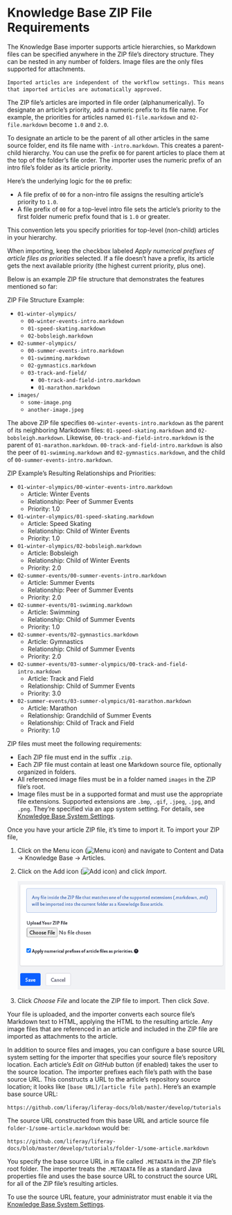 # Knowledge Base ZIP File Requirements

The Knowledge Base importer supports article hierarchies, so Markdown files can be specified anywhere in the ZIP file’s directory structure. They can be nested in any number of folders. Image files are the only files supported for attachments.

```Note: 
Imported articles are independent of the workflow settings. This means that imported articles are automatically approved.
```

<!-- Do we need a note about permissions on every article?
Only users with the Import Articles permission assigned to their Role are able to import articles. This permission can be assigned manually through Control Panel &rarr; Users &rarr; Roles. -->

The ZIP file’s articles are imported in file order (alphanumerically). To designate an article’s priority, add a numeric prefix to its file name. For example, the priorities for articles named `01-file.markdown` and `02-file.markdown` become `1.0` and `2.0`.

To designate an article to be the parent of all other articles in the same source folder, end its file name with `-intro.markdown`. This creates a parent-child hierarchy. You can use the prefix `00` for parent articles to place them at the top of the folder’s file order. The importer uses the numeric prefix of an intro file’s folder as its article priority.

Here’s the underlying logic for the `00` prefix:

* A file prefix of `00` for a non-intro file assigns the resulting article’s priority to `1.0`.
* A file prefix of `00` for a top-level intro file sets the article’s priority to the first folder numeric prefix found that is `1.0` or greater.

This convention lets you specify priorities for top-level (non-child) articles in your hierarchy.

When importing, keep the checkbox labeled *Apply numerical prefixes of article files as priorities* selected. If a file doesn’t have a prefix, its article gets the next available priority (the highest current priority, plus one).

Below is an example ZIP file structure that demonstrates the features mentioned so far:

ZIP File Structure Example:

* `01-winter-olympics/`
    * `00-winter-events-intro.markdown`
    * `01-speed-skating.markdown`
    * `02-bobsleigh.markdown`
* `02-summer-olympics/`
    * `00-summer-events-intro.markdown`
    * `01-swimming.markdown`
    * `02-gymnastics.markdown`
    * `03-track-and-field/`
        * `00-track-and-field-intro.markdown`
        * `01-marathon.markdown`
* `images/`
    * `some-image.png`
    * `another-image.jpeg`

The above ZIP file specifies `00-winter-events-intro.markdown` as the parent of its neighboring Markdown files: `01-speed-skating.markdown` and `02-bobsleigh.markdown`. Likewise, `00-track-and-field-intro.markdown` is the parent of `01-marathon.markdown`. `00-track-and-field-intro.markdown` is also the peer of `01-swimming.markdown` and `02-gymnastics.markdown`, and the child of `00-summer-events-intro.markdown`.

ZIP Example’s Resulting Relationships and Priorities:

* `01-winter-olympics/00-winter-events-intro.markdown`
    * Article: Winter Events
    * Relationship: Peer of Summer Events
    * Priority: 1.0
* `01-winter-olympics/01-speed-skating.markdown`
    * Article: Speed Skating
    * Relationship: Child of Winter Events
    * Priority: 1.0
* `01-winter-olympics/02-bobsleigh.markdown`
    * Article: Bobsleigh
    * Relationship: Child of Winter Events
    * Priority: 2.0
* `02-summer-events/00-summer-events-intro.markdown`
    * Article: Summer Events
    * Relationship: Peer of Summer Events
    * Priority: 2.0
* `02-summer-events/01-swimming.markdown`
    * Article: Swimming
    * Relationship: Child of Summer Events
    * Priority: 1.0
* `02-summer-events/02-gymnastics.markdown`
    * Article: Gymnastics
    * Relationship: Child of Summer Events
    * Priority: 2.0
* `02-summer-events/03-summer-olympics/00-track-and-field-intro.markdown`
    * Article: Track and Field
    * Relationship: Child of Summer Events
    * Priority: 3.0
* `02-summer-events/03-summer-olympics/01-marathon.markdown`
    * Article: Marathon
    * Relationship: Grandchild of Summer Events
    * Relationship: Child of Track and Field
    * Priority: 1.0

ZIP files must meet the following requirements:

* Each ZIP file must end in the suffix `.zip`.
* Each ZIP file must contain at least one Markdown source file, optionally organized in folders.
* All referenced image files must be in a folder named `images` in the ZIP file’s root.
* Image files must be in a supported format and must use the appropriate file extensions. Supported extensions are `.bmp`, `.gif`, `.jpeg`, `.jpg`, and `.png`. They’re specified via an app system setting. For details, see [Knowledge Base System Settings](knowledge-base-system-settings.md).

Once you have your article ZIP file, it’s time to import it. To import your ZIP file,

1. Click on the Menu icon (![Menu icon](../../../images/icon-menu.png)) and navigate to Content and Data &rarr; Knowledge Base &rarr; Articles. 

1. Click on the Add icon (![Add icon](../../../images/add-icon.png)) and click *Import*.

    ![Upload your ZIP file on this new page.](./knowledge-base-zip-file-requirements/images/01.png)

1. Click *Choose File* and locate the ZIP file to import. Then click *Save*.

Your file is uploaded, and the importer converts each source file’s Markdown text to HTML, applying the HTML to the resulting article. Any image files that are referenced in an article and included in the ZIP file are imported as attachments to the article.

In addition to source files and images, you can configure a base source URL system setting for the importer that specifies your source file’s repository location. Each article’s *Edit on GitHub* button (if enabled) takes the user to the source location. The importer prefixes each file’s path with the base source URL. This constructs a URL to the article’s repository source location; it looks like `[base URL]/[article file path]`. Here’s an example base source URL:

    https://github.com/liferay/liferay-docs/blob/master/develop/tutorials

The source URL constructed from this base URL and article source file `folder-1/some-article.markdown` would be:

    https://github.com/liferay/liferay-docs/blob/master/develop/tutorials/folder-1/some-article.markdown

You specify the base source URL in a file called `.METADATA` in the ZIP file’s root folder. The importer treats the `.METADATA` file as a standard Java properties file and uses the base source URL to construct the source URL for all of the ZIP file’s resulting articles.

To use the source URL feature, your administrator must enable it via the [Knowledge Base System Settings](knowledge-base-system-settings.md).